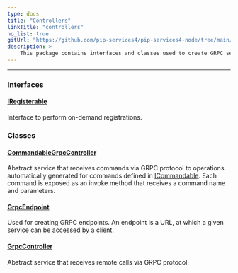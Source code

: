 ```yaml
---
type: docs
title: "Controllers"
linkTitle: "controllers"
no_list: true
gitUrl: "https://github.com/pip-services4/pip-services4-node/tree/main/pip-services4-grpc-node"
description: >
    This package contains interfaces and classes used to create GRPC services.
---
```

---
<div class="module-body"> 

### Interfaces

#### [IRegisterable](iregisterable)
Interface to perform on-demand registrations.


### Classes

#### [CommandableGrpcController](commandable_grpc_controller)
Abstract service that receives commands via GRPC protocol
to operations automatically generated for commands defined in [ICommandable](../../commons/commands/icommandable).
Each command is exposed as an invoke method that receives a command name and parameters.

#### [GrpcEndpoint](grpc_endpoint)
Used for creating GRPC endpoints. An endpoint is a URL, at which a given service can be accessed by a client.

#### [GrpcController](grpc_controller)
Abstract service that receives remote calls via GRPC protocol.


</div>

